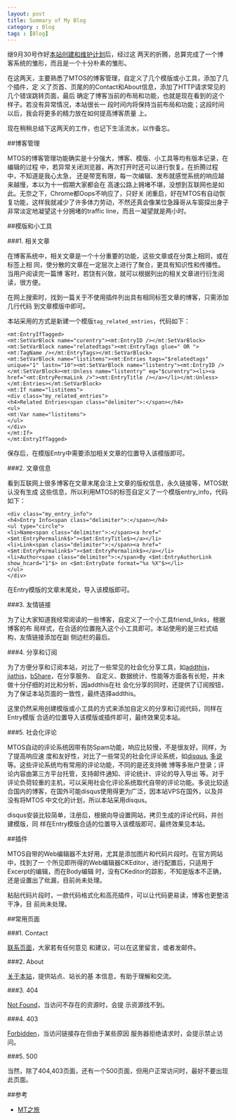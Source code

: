 ```yaml
---
layout: post
title: Summary of My Blog
category : Blog
tags : [Blog]
---
```


继9月30号作好[本站创建和维护计划](/blog/2012/09/30/blog_schedule.html)后，经过这 两天的折腾，总算完成了一个博客系统的雏形，而且是一个十分朴素的雏形。 

在这两天，主要熟悉了MTOS的博客管理，自定义了几个模版或小工具，添加了几个插件，定 义了页首、页尾的的Contact和About信息，添加了HTTP请求常见的几个错误跳转页面，最后 确定了博客当前的布局和功能，也就是现在看到的这个样子。若没有异常情况，本站很长一 段时间内将保持当前布局和功能；这段时间以后，我会将更多的精力放在如何提高博客质量 上。

现在稍稍总结下这两天的工作，也记下生活流水，以作备忘。

##博客管理

MTOS的博客管理功能确实是十分强大，博客、模版、小工具等均有版本记录，在编辑的过程 中，若异常关闭浏览器，再次打开时还可以进行恢复。在折腾过程中，不知道是我心太急， 还是带宽有限，每一次编辑、发布就感觉系统的响应越来越慢，本以为十一假期大家都会在 高速公路上拥堵不堪，没想到互联网也是如此。无奈之下，Chrome都Oops不响应了，只好关 闭重启，好在MTOS有自动恢复功能，这样我就减少了许多体力劳动，不然还真会像某位急躁哥从车窗探出身子非常淡定地凝望这十分拥堵的traffic line，而且一凝望就是两小时。

##模版和小工具

###1. 相关文章

在博客系统中，相关文章是一个十分重要的功能，这些文章或在分类上相同，或在标签上相 同，使分散的文章在一定层次上进行了聚合，更具有知识性和传播性。当用户阅读完一篇博 客时，若饶有兴致，就可以根据列出的相关文章进行衍生阅读，很方便。

在网上搜索时，找到一篇关于不使用插件列出具有相同标签文章的博客，只需添加几行代码 到文章模版中即可。

本站采用的方式是新建一个模版`tag_related_entries`，代码如下：
	
	<mt:EntryIfTagged>
	<mt:SetVarBlock name="curentry"><mt:EntryID /></mt:SetVarBlock>
	<mt:SetVarBlock name="relatedtags"><mt:EntryTags glue=" OR "><mt:TagName /></mt:EntryTags></mt:SetVarBlock>
	<mt:SetVarBlock name="listitems"><mt:Entries tags="$relatedtags" unique="1" lastn="10"><mt:SetVarBlock name="listentry"><mt:EntryID /></mt:SetVarBlock><mt:Unless name="listentry" eq="$curentry"><li><a href="<mt:EntryPermaLink />"><mt:EntryTitle /></a></li></mt:Unless></mt:Entries></mt:SetVarBlock>
	<mt:If name="listitems">
	<div class="my_related_entries">
	<h4>Related Entries<span class="delimiter">:</span></h4>
	<ul>
	<mt:Var name="listitems">
	</ul>
	</div>
	</mt:If>
	</mt:EntryIfTagged>

保存后，在模版Entry中需要添加相关文章的位置导入该模版即可。

###2. 文章信息

看到互联网上很多博客在文章末尾会注上文章的版权信息，永久链接等，MTOS默认没有生成 这些信息，所以利用MTOS的标签自定义了一个模版entry_info，代码如下：

	<div class="my_entry_info">
	<h4>Entry Info<span class="delimiter">:</span></h4>
	<ul type="circle">
	<li>Name<span class="delimiter">:</span><a href="<$mt:EntryPermalink$>"><$mt:EntryTitle$></a></li>
	<li>Link<span class="delimiter">:</span><a href="<$mt:EntryPermalink$>"><$mt:EntryPermalink$></a></li>
	<li>Author<span class="delimiter">:</span>By <$mt:EntryAuthorLink show_hcard="1"$> on <$mt:EntryDate format="%x %X"$></li>
	</ul>
	</div>

在Entry模版的文章末尾处，导入该模版即可。

###3. 友情链接

为了让大家知道我经常阅读的一些博客，自定义了一个小工具friend_links，根据博客的布 局样式，在合适的位置拖入这个小工具即可。本站使用的是三栏式结构，友情链接添加在副
侧边栏的最后。

###4. 分享和订阅

为了方便分享和订阅本站，对比了一些常见的社会化分享工具，如[addthis](http://addthis.org.cn/)， [jiathis](http://www.jiathis.com/)，[bShare](http://www.bshare.cn/)，在分享服务、 自定义、数据统计、性能等方面各有长短，并未做十分仔细的对比和分析，因addthis在社 会化分享的同时，还提供了订阅按钮，为了保证本站页面的一致性，最终选择addthis。 

这里仍然采用创建模版或小工具的方式来添加自定义的分享和订阅代码，同样在Entry模版 合适的位置导入该模版或插件即可，最终效果见本站。

###5. 社会化评论

MTOS自动的评论系统因带有防Spam功能，响应比较慢，不是很友好。同样，为了提高响应速 度和友好性，对比了一些常见的社会化评论系统，如[disqus](http://disqus.com/), [多说](http://duoshuo.com/)等。这些评论系统均有常用的评论功能，不同的是还支持微 博等多账户登录；评论内容由第三方平台托管，支持邮件通知、评论统计、评论的导入导出 等。对于评论负荷较重的主机，可以采用社会化评论系统取代自带的评论功能。多说比较适 合国内的博客，在国外可能disqus使用得更为广泛，因本站VPS在国外，以及并没有将MTOS 中文化的计划，所以本站采用disqus。

disqus安装比较简单，注册后，根据向导设置网站，拷贝生成的评论代码，并创建模版，同 样在Entry模版合适的位置导入该模版即可，最终效果见本站。

##插件

MTOS自带的Web编辑器不太好用，尤其是添加图片和代码片段时。在官方网站中，找到了一 个所见即所得的Web编辑器CKEditor，进行配置后，只适用于Excerpt的编辑，而在Body编辑 时，没有CKeditor的踪影，不知是版本不正确，还是设置出了纰漏，目前尚未处理。

粘贴代码片段时，一款代码格式化和高亮插件，可以让代码更易读，博客也更整洁干净，目 前尚未处理。

##常用页面

###1. Contact

[联系页面](http://www.dylanninin.com/blog/pages/message.html)，大家若有任何意见 和建议，可以在这里留言，或者发邮件。

###2. About

[关于本站](http://www.dylanninin.com/blog/pages/about.html)，提供站点、站长的基 本信息，有助于理解和交流。

###3. 404

[Not Found](http://www.dylanninin.com/foo/bar.html)，当访问不存在的资源时，会提 示资源找不到。

###4. 403

[Forbidden](http://www.dylanninin.com/blog/errors)，当访问链接存在但由于某些原因 服务器拒绝请求时，会提示禁止访问。

###5. 500

当然，除了404,403页面，还有一个500页面，但用户正常访问时，最好不要出现此页面。

##参考

* [MT之旅](http://www.ezloo.com/mt/manual/entry_tag_entries.html)
